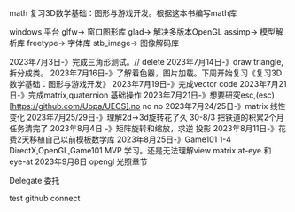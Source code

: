 math
复习3D数学基础：图形与游戏开发。根据这本书编写math库

windows 平台
glfw-> 窗口图形库
glad-> 解决多版本OpenGL
assimp-> 模型解析库
freetype-> 字体库
stb_image-> 图像解码库

2023年7月3日-》完成三角形测试。// delete
2023年7月14日-》draw triangle,拆分成类。
2023年7月16日-》了解着色器，图片加载。下周开始复习《复习3D数学基础：图形与游戏开发》
2023年7月19日-》完成vector code
2023年7月21日-》完成matrix,quaternion 基础操作
2023年7月21日-》想要研究esc,(esc)[https://github.com/Ubpa/UECS].no no no
2023年7月24/25日-》matrix 线性变化
2023年7月25/29日-》理解2d->3d旋转花了久
30-8/3 把铁道的积累2个月任务清完了
2023年8月4日 -》矩阵旋转和缩放，求逆
投影
2023年8月11日-》花费2天移植自己以前模板数学库
2023年8月25日-》Game101 1-4 DirectX,OpenGL,Game101 MVP 学习。还是无法理解view matrix at-eye 和 eye-at
2023年9月8日 opengl 光照章节

Delegate 委托 


test github connect
